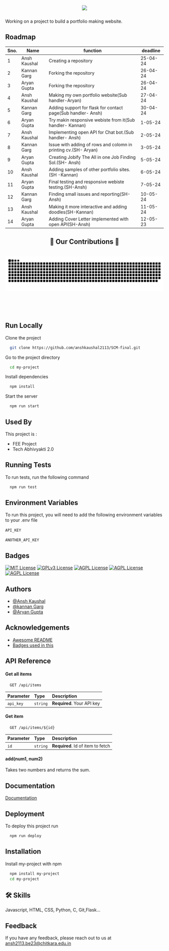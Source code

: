 
<h1 align="center">
    <img src="https://readme-typing-svg.herokuapp.com/?font=Righteous&size=35&center=true&vCenter=true&width=500&height=70&duration=4000&lines=Hi+There!+👋;+Welcome+to+Potfolio+Builders!;" />
</h1>

Working on a project to build a portfolio making website.


## Roadmap

|Sno.| Name | function | deadline |
|--------|----------|----------|----------|
|1| Ansh Kaushal| Creating a repository| 25-04-24   |
|2| Kannan Garg| Forking the repository| 26-04-24   |
|3| Aryan Gupta| Forking the repository| 26-04-24   |
|4| Ansh Kaushal| Making my own portfolio website(Sub handler-Aryan)| 27-04-24   |
|5| Kannan Garg| Adding support for flask for contact page(Sub handler- Ansh)| 30-04-24   |
|6|Aryan Gupta| Try makin responsive webiste from it(Sub handler- Kannan)  |1-05-24|
|7|Ansh Kaushal | Implementing open API for Chat bot.(Sub handler- Ansh) |2-05-24|
|8|Kannan Garg| Issue with adding of rows and colomn in printing cv.(SH- Aryan)|3-05-24|
|9|Aryan Gupta| Creating Jobify The All in one Job Finding Sol.(SH- Ansh)|5-05-24|
|10|Ansh Kaushal| Adding samples of other portfolio sites.(SH -Kannan)|6-05-24|
|11|Aryan Gupta| Final testing and responsive webiste testing.(SH-Ansh)|7-05-24|
|12|Kannan Garg|Finding small issues and reporting(SH-Ansh)|10-05-24|
|13|Ansh Kaushal|Making it more interactive and adding doodles(SH-Kannan)|11-05-24|
|14|Aryan Gupta|Adding Cover Letter implemented with open API(SH-Ansh)|12-05-23|


<div align="center">
  <h2>🐍 Our Contributions 🐍</h2>
  <br>
  <img alt="snake eating my contributions" src="https://raw.githubusercontent.com/salesp07/salesp07/output/github-contribution-grid-snake.svg" />
  
  <br/><br/><br/>
</div>

## Run Locally

Clone the project

```bash
  git clone https://github.com/anshkaushal2113/SCM-final.git
```

Go to the project directory

```bash
  cd my-project
```

Install dependencies

```bash
  npm install
```

Start the server

```bash
  npm run start
```


## Used By

This project is :

- FEE Project
- Tech Abhivyakti 2.0


## Running Tests

To run tests, run the following command

```bash
  npm run test
```


## Environment Variables

To run this project, you will need to add the following environment variables to your .env file

`API_KEY`

`ANOTHER_API_KEY`


## Badges


[![MIT License](https://img.shields.io/badge/logo-javascript-yellow?logo=javascript)](https://choosealicense.com/licenses/mit/)
[![GPLv3 License](https://img.shields.io/badge/logo-html-red?logo=html5)](https://opensource.org/licenses/)
[![AGPL License](https://img.shields.io/badge/license-css-blue?logo=css3)](http://www.gnu.org/licenses/agpl-3.0)
[![AGPL License](https://img.shields.io/badge/license-flask-red?logo=flask)](http://www.gnu.org/licenses/agpl-3.0)
[![AGPL License](https://img.shields.io/badge/license-chatgpt-green?logo=openai)](http://www.gnu.org/licenses/agpl-3.0)

## Authors

- [@Ansh Kaushal](https://www.github.com/kaemikun)
- [@kannan Garg](https://www.github.com/kannan5533)
- [@Aryan Gupta](https://www.github.com/kannan5533)
## Acknowledgements

 - [Awesome README](https://github.com/matiassingers/awesome-readme)
 - [Badges used in this](https://shields.io/)


## API Reference

#### Get all items

```http
  GET /api/items
```

| Parameter | Type     | Description                |
| :-------- | :------- | :------------------------- |
| `api_key` | `string` | **Required**. Your API key |

#### Get item

```http
  GET /api/items/${id}
```

| Parameter | Type     | Description                       |
| :-------- | :------- | :-------------------------------- |
| `id`      | `string` | **Required**. Id of item to fetch |

#### add(num1, num2)

Takes two numbers and returns the sum.


## Documentation

[Documentation](https://linktodocumentation)


## Deployment

To deploy this project run

```bash
  npm run deploy
```


## Installation

Install my-project with npm

```bash
  npm install my-project
  cd my-project
```
    
## 🛠 Skills
Javascript, HTML, CSS, Python, C, Git,Flask...


## Feedback

If you have any feedback, please reach out to us at ansh2113.be23@chitkara.edu.in



